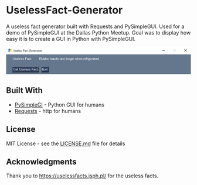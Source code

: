 # UselessFact-Generator
A useless fact generator built with Requests and PySimpleGUI. Used for a demo of PySimpleGUI at the Dallas Python Meetup. Goal was to display how easy it is to create a GUI in Python with PySimpleGUI.

![](images/window.png)

## Built With

* [PySimpleGI](https://github.com/PySimpleGUI/PySimpleGUI) - Python GUI for humans
* [Requests](https://2.python-requests.org/en/master/) - http for humans

## License
MIT License - see the [LICENSE.md](LICENSE.md) file for details

## Acknowledgments
Thank you to https://uselessfacts.jsph.pl/ for the useless facts.
